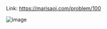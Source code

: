 Link: https://marisaoj.com/problem/100

![image](https://github.com/user-attachments/assets/54347103-7f23-4534-819e-38a4b03e4436)

